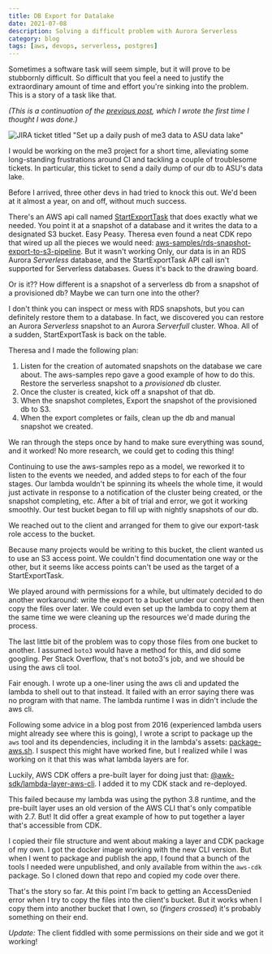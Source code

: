 ```yaml
---
title: DB Export for Datalake
date: 2021-07-08
description: Solving a difficult problem with Aurora Serverless
category: blog
tags: [aws, devops, serverless, postgres]
---
```


Sometimes a software task will seem simple, but it will prove to be stubbornly difficult. So difficult that you feel a need to justify the extraordinary amount of time and effort you're sinking into the problem. This is a story of a task like that.

_(This is a continuation of the [previous post](https://brianschiller.com/blog/2021/05/20/aurora-serverless-db-export), which I wrote the first time I thought I was done.)_

![JIRA ticket titled "Set up a daily push of me3 data to ASU data lake"](https://clip.brianschiller.com/tPjKAlM-2021-07-08.png)

I would be working on the me3 project for a short time, alleviating some long-standing frustrations around CI and tackling a couple of troublesome tickets. In particular, this ticket to send a daily dump of our db to ASU's data lake.

Before I arrived, three other devs in had tried to knock this out. We'd been at it almost a year, on and off, without much success.

There's an AWS api call named [StartExportTask](https://docs.aws.amazon.com/AmazonRDS/latest/APIReference/API_StartExportTask.html) that does exactly what we needed. You point it at a snapshot of a database and it writes the data to a designated S3 bucket. Easy Peasy. Theresa even found a neat CDK repo that wired up all the pieces we would need: [aws-samples/rds-snapshot-export-to-s3-pipeline](https://github.com/aws-samples/rds-snapshot-export-to-s3-pipeline). But it wasn't working
Only, our data is in an RDS Aurora _Serverless_ database, and the StartExportTask API call isn't supported for Serverless databases. Guess it's back to the drawing board.

Or is it?? How different is a snapshot of a serverless db from a snapshot of a provisioned db? Maybe we can turn one into the other?

I don't think you can inspect or mess with RDS snapshots, but you can definitely restore them to a database. In fact, we discovered you can restore an Aurora _Serverless_ snapshot to an Aurora _Serverfull_ cluster. Whoa. All of a sudden, StartExportTask is back on the table.

Theresa and I made the following plan:

1. Listen for the creation of automated snapshots on the database we care about. The aws-samples repo gave a good example of how to do this. Restore the serverless snapshot to a _provisioned_ db cluster.
2. Once the cluster is created, kick off a snapshot of that db.
3. When the snapshot completes, Export the snapshot of the provisioned db to S3.
4. When the export completes or fails, clean up the db and manual snapshot we created.

We ran through the steps once by hand to make sure everything was sound, and it worked! No more research, we could get to coding this thing!

Continuing to use the aws-samples repo as a model, we reworked it to listen to the events we needed, and added steps to for each of the four stages. Our lambda wouldn't be spinning its wheels the whole time, it would just activate in response to a notification of the cluster being created, or the snapshot completing, etc. After a bit of trial and error, we got it working smoothly. Our test bucket began to fill up with nightly snapshots of our db.

We reached out to the client and arranged for them to give our export-task role access to the bucket.

Because many projects would be writing to this bucket, the client wanted us to use an S3 access point. We couldn't find documentation one way or the other, but it seems like access points can't be used as the target of a StartExportTask.

We played around with permissions for a while, but ultimately decided to do another workaround: write the export to a bucket under our control and then copy the files over later. We could even set up the lambda to copy them at the same time we were cleaning up the resources we'd made during the process.

The last little bit of the problem was to copy those files from one bucket to another. I assumed `boto3` would have a method for this, and did some googling. Per Stack Overflow, that's not boto3's job, and we should be using the aws cli tool.

Fair enough. I wrote up a one-liner using the aws cli and updated the lambda to shell out to that instead. It failed with an error saying there was no program with that name. The lambda runtime I was in didn't include the aws cli.

Following some advice in a blog post from 2016 (experienced lambda users might already see where this is going), I wrote a script to package up the `aws` tool and its dependencies, including it in the lambda's assets: [package-aws.sh](https://github.com/devetry/aurora-serverless-to-s3/commit/beba8e712acc40dce7deb34f05d6f68e15acafb1#diff-0e515a1362a411b40b0c27584c0992f597c00d676c385e567b9e30580aa6b055). I suspect this might have worked fine, but I realized while I was working on it that this was what lambda layers are for.

Luckily, AWS CDK offers a pre-built layer for doing just that: [@awk-sdk/lambda-layer-aws-cli](https://github.com/aws/aws-cdk/tree/master/packages/%40aws-cdk/lambda-layer-awscli). I added it to my CDK stack and re-deployed.

This failed because my lambda was using the python 3.8 runtime, and the pre-built layer uses an old version of the AWS CLI that's only compatible with 2.7. But! It did offer a great example of how to put together a layer that's accessible from CDK.

I copied their file structure and went about making a layer and CDK package of my own. I got the docker image working with the new CLI version. But when I went to package and publish the app, I found that a bunch of the tools I needed were unpublished, and only available from within the `aws-cdk` package. So I cloned down that repo and copied my code over there.

That's the story so far. At this point I'm back to getting an AccessDenied error when I try to copy the files into the client's bucket. But it works when I copy them into another bucket that I own, so (_fingers crossed_) it's probably something on their end.

_Update:_ The client fiddled with some permissions on their side and we got it working!
